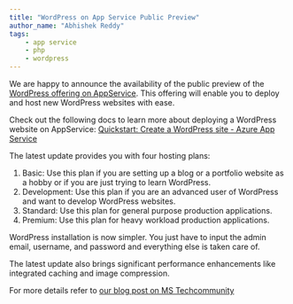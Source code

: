 ```yaml
---
title: "WordPress on App Service Public Preview"
author_name: "Abhishek Reddy"
tags:
    - app service
    - php
    - wordpress
---
```


We are happy to announce the availability of the public preview of the [WordPress offering on AppService](https://ms.portal.azure.com/#create/WordPress.WordPress). This offering will enable you to deploy and host new WordPress websites with ease.

Check out the following docs to learn more about deploying a WordPress website on AppService: [Quickstart: Create a WordPress site - Azure App Service](https://docs.microsoft.com/en-us/azure/app-service/quickstart-wordpress)

The latest update provides you with four hosting plans:

1. Basic: Use this plan if you are setting up a blog or a portfolio website as a hobby or if you are just trying to learn WordPress.
2. Development: Use this plan if you are an advanced user of WordPress and want to develop WordPress websites.
3. Standard: Use this plan for general purpose production applications.
4. Premium: Use this plan for heavy workload production applications.

WordPress installation is now simpler. You just have to input the admin email, username, and password and everything else is taken care of.

The latest update also brings significant performance enhancements like integrated caching and image compression.

For more details refer to [our blog post on MS Techcommunity](https://techcommunity.microsoft.com/t5/apps-on-azure-blog/the-new-and-better-wordpress-on-app-service/ba-p/3202594)
